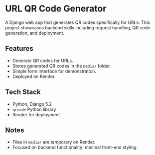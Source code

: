 # URL QR Code Generator

A Django web app that generates QR codes specifically for URLs. This project showcases backend skills including request handling, QR code generation, and deployment.

## Features

- Generate QR codes for URLs.
- Stores generated QR codes in the `media/` folder.
- Simple form interface for demonstration.
- Deployed on Render.

## Tech Stack

- Python, Django 5.2
- `qrcode` Python library
- Render for deployment

## Notes

- Files in `media/` are temporary on Render.
- Focused on backend functionality; minimal front-end styling.
